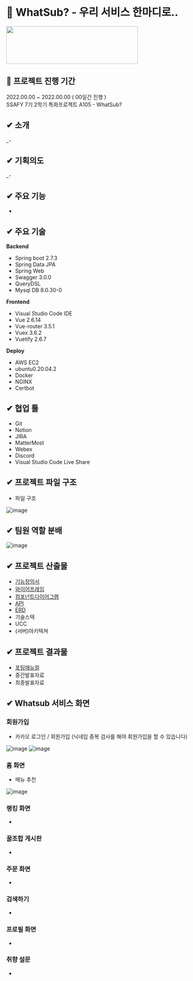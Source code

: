 # :sandwich: WhatSub? - 우리 서비스 한마디로..

<!-- ![로고](./docks) -->
<img src="" width="350" height="100">

## :date: 프로젝트 진행 기간
2022.00.00 ~ 2022.00.00 ( 00일간 진행 )
<br>
SSAFY 7기 2학기 특화프로젝트 A105 - WhatSub?

## ✔ 소개

_-

## ✔ 기획의도

_- 

## ✔ 주요 기능

- 


## ✔ 주요 기술


**Backend**

- Spring boot 2.7.3
- Spring Data JPA
- Spring Web
- Swagger 3.0.0
- QueryDSL
- Mysql DB 8.0.30-0

**Frontend**

- Visual Studio Code IDE
- Vue 2.6.14
- Vue-router 3.5.1
- Vuex 3.6.2
- Vuetify 2.6.7

**Deploy**

- AWS EC2
- ubuntu0.20.04.2
- Docker
- NGINX
- Certbot

## ✔ 협업 툴

- Git
- Notion
- JIRA
- MatterMost
- Webex
- Discord
- Visual Studio Code Live Share

## ✔ 프로젝트 파일 구조 
- 파일 구조

![image](/uploads/556886de9a2a87a2be3e67009e7d62f0/image.png)


## ✔ 팀원 역할 분배

![image](/uploads/a155a9a943ccc3e5034417c2aaaaf960/image.png)

## ✔ 프로젝트 산출물

- [기능정의서](https://evergreen-navy-d7f.notion.site/870e84099d3342359a0fd3ef06531e40)
- [와이어프레임](https://www.figma.com/file/WGOaRdUVENFfuCMPU3m9h3/%5B%ED%8A%B9%ED%99%94-PJT%5D-A105?node-id=54%3A1683)
- [컴포넌트다이어그램](https://www.figma.com/file/WGOaRdUVENFfuCMPU3m9h3/%5B%ED%8A%B9%ED%99%94-PJT%5D-A105?node-id=260%3A5454)
- [API](https://j7a105.p.ssafy.io/api/v1/swagger-ui/)
- [ERD](https://www.erdcloud.com/d/Gyp3shSQq5N24c8ny)
- 기술스택
- UCC
- (서버)아키텍쳐

## ✔ 프로젝트 결과물

- [포팅매뉴얼](./exec/A105_포팅_매뉴얼.pdf)
- 중간발표자료
- 최종발표자료

## ✔ Whatsub 서비스 화면


### 회원가입

- 카카오 로그인 / 회원가입
(닉네임 중복 검사를 해야 회원가입을 할 수 있습니다)


![image](/uploads/81a749390f03ce47d3b98c372dd44659/image.png)
![image](/uploads/1dff2fca5b17b0f03282b1d24da0f785/image.png)




### 홈 화면

- 메뉴 추천


![image](/uploads/390c0c4d1db31f2643db3df7ef9e7ea8/image.png)



### 랭킹 화면

- 





### 꿀조합 게시판

- 

### 주문 화면

- 




### 검색하기

- 

### 프로필 화면

- 



### 취향 설문

- 


